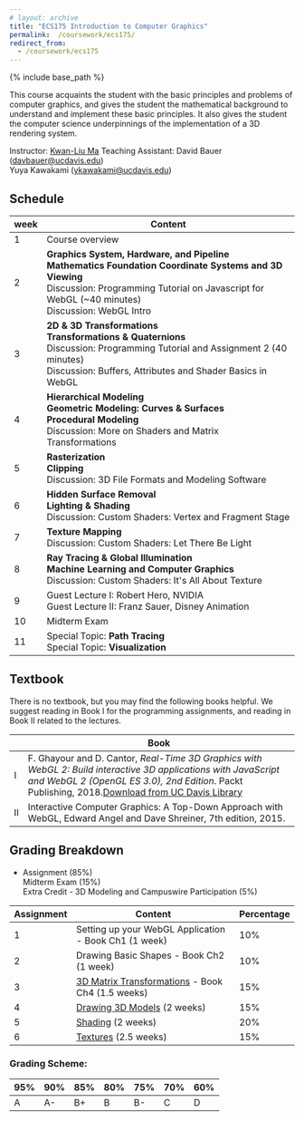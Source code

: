 ```yaml
---
# layout: archive
title: "ECS175 Introduction to Computer Graphics"
permalink:  /coursework/ecs175/
redirect_from:
  - /coursework/ecs175
---
```


{% include base_path %}


This course acquaints the student with the basic principles and problems of computer graphics, and gives the student the mathematical background to understand and implement these basic principles. It also gives the student the computer science underpinnings of the implementation of a 3D rendering system. 

Instructor: [Kwan-Liu Ma](https://www.cs.ucdavis.edu/~ma)
Teaching Assistant:	David Bauer ([davbauer@ucdavis.edu](mailto:taneuroth@ucdavis.edu))<br>
                    Yuya Kawakami ([ykawakami@ucdavis.edu](mailto:kawakami@ucdavis.edu))



## Schedule

| week | Content                                                      |
| ---- | ------------------------------------------------------------ |
| 1    | Course overview                                              |
| 2    | **Graphics System, Hardware, and Pipeline**<br>**Mathematics Foundation**  **Coordinate Systems and 3D Viewing** <br>Discussion: Programming Tutorial on Javascript for WebGL (~40 minutes) <br>Discussion: WebGL Intro |
| 3    | **2D & 3D Transformations**<br>**Transformations & Quaternions**<br>Discussion: Programming Tutorial and Assignment 2 (40 minutes)<br>Discussion: Buffers, Attributes and Shader Basics in WebGL |
| 4    | **Hierarchical Modeling**<br>**Geometric Modeling: Curves & Surfaces**<br>**Procedural Modeling**<br>Discussion: More on Shaders and Matrix Transformations |
| 5    | **Rasterization**<br>**Clipping**<br>Discussion: 3D File Formats and Modeling Software |
| 6    | **Hidden Surface Removal**<br>**Lighting & Shading** <br>Discussion: Custom Shaders: Vertex and Fragment Stage |
| 7    | **Texture Mapping**<br>Discussion: Custom Shaders: Let There Be Light |
| 8    | **Ray Tracing & Global Illumination**<br>**Machine Learning and Computer Graphics**<br>Discussion: Custom Shaders: It's All About Texture |
| 9    | Guest Lecture I: Robert Hero, NVIDIA<br>Guest Lecture II: Franz Sauer, Disney Animation |
| 10   | Midterm Exam                                                 |
| 11   | Special Topic: **Path Tracing**<br>Special Topic: **Visualization** |



## Textbook

There is no textbook, but you may find the following books helpful. We suggest reading in Book I for the programming assignments, and reading in Book II related to the lectures.

|      | Book                                                         |
| ---- | ------------------------------------------------------------ |
| I    | F. Ghayour and D. Cantor, *Real-Time 3D Graphics with WebGL 2: Build interactive 3D applications with JavaScript and WebGL 2 (OpenGL ES 3.0), 2nd Edition*. Packt Publishing, 2018.[Download from UC Davis Library](https://search.library.ucdavis.edu/permalink/01UCD_INST/1hjlc2p/cdi_proquest_ebookcentral_EBC5675779) |
| II   | Interactive Computer Graphics: A Top-Down Approach with WebGL, Edward Angel and Dave Shreiner, 7th edition, 2015. |

 

## Grading Breakdown

- Assignment (85%)<br>
  Midterm Exam (15%)<br>
  Extra Credit - 3D Modeling and Campuswire Participation (5%)			

| Assignment | Content                                               | Percentage |
| ---------- | ----------------------------------------------------- | ---------- |
| 1          | Setting up your WebGL Application - Book Ch1 (1 week) | 10%        |
| 2          | Drawing Basic Shapes - Book Ch2 (1 week)              | 10%        |
| 3          | [3D Matrix Transformations]() - Book Ch4 (1.5 weeks)  | 15%        |
| 4          | [Drawing 3D Models]() (2 weeks)                       | 15%        |
| 5          | [Shading]() (2 weeks)                                 | 20%        |
| 6          | [Textures]() (2.5 weeks)                              | 15%        |



### **Grading Scheme:**

| 95%  | 90%  | 85%  | 80%  | 75%  | 70%  | 60%  |
| ---- | ---- | ---- | ---- | ---- | ---- | ---- |
| A    | A-   | B+   | B    | B-   | C    | D    |
